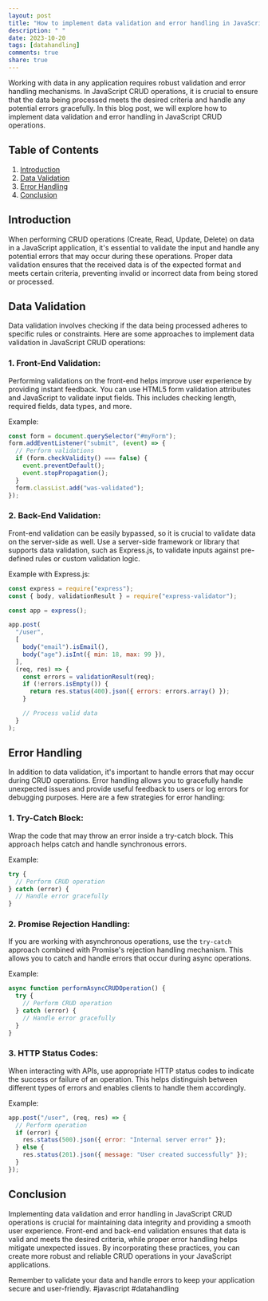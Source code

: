 ```yaml
---
layout: post
title: "How to implement data validation and error handling in JavaScript CRUD operations."
description: " "
date: 2023-10-20
tags: [datahandling]
comments: true
share: true
---
```


Working with data in any application requires robust validation and error handling mechanisms. In JavaScript CRUD operations, it is crucial to ensure that the data being processed meets the desired criteria and handle any potential errors gracefully. In this blog post, we will explore how to implement data validation and error handling in JavaScript CRUD operations.

## Table of Contents
1. [Introduction](#introduction)
2. [Data Validation](#data-validation)
3. [Error Handling](#error-handling)
4. [Conclusion](#conclusion)

## Introduction <a name="introduction"></a>
When performing CRUD operations (Create, Read, Update, Delete) on data in a JavaScript application, it's essential to validate the input and handle any potential errors that may occur during these operations. Proper data validation ensures that the received data is of the expected format and meets certain criteria, preventing invalid or incorrect data from being stored or processed.

## Data Validation <a name="data-validation"></a>
Data validation involves checking if the data being processed adheres to specific rules or constraints. Here are some approaches to implement data validation in JavaScript CRUD operations:

### 1. Front-End Validation:
Performing validations on the front-end helps improve user experience by providing instant feedback. You can use HTML5 form validation attributes and JavaScript to validate input fields. This includes checking length, required fields, data types, and more.

Example:
```javascript
const form = document.querySelector("#myForm");
form.addEventListener("submit", (event) => {
  // Perform validations
  if (form.checkValidity() === false) {
    event.preventDefault();
    event.stopPropagation();
  }
  form.classList.add("was-validated");
});
```

### 2. Back-End Validation:
Front-end validation can be easily bypassed, so it is crucial to validate data on the server-side as well. Use a server-side framework or library that supports data validation, such as Express.js, to validate inputs against pre-defined rules or custom validation logic.

Example with Express.js:
```javascript
const express = require("express");
const { body, validationResult } = require("express-validator");

const app = express();

app.post(
  "/user",
  [
    body("email").isEmail(),
    body("age").isInt({ min: 18, max: 99 }),
  ],
  (req, res) => {
    const errors = validationResult(req);
    if (!errors.isEmpty()) {
      return res.status(400).json({ errors: errors.array() });
    }

    // Process valid data
  }
);
```

## Error Handling <a name="error-handling"></a>
In addition to data validation, it's important to handle errors that may occur during CRUD operations. Error handling allows you to gracefully handle unexpected issues and provide useful feedback to users or log errors for debugging purposes. Here are a few strategies for error handling:

### 1. Try-Catch Block:
Wrap the code that may throw an error inside a try-catch block. This approach helps catch and handle synchronous errors.

Example:
```javascript
try {
  // Perform CRUD operation
} catch (error) {
  // Handle error gracefully
}
```

### 2. Promise Rejection Handling:
If you are working with asynchronous operations, use the `try-catch` approach combined with Promise's rejection handling mechanism. This allows you to catch and handle errors that occur during async operations.

Example:
```javascript
async function performAsyncCRUDOperation() {
  try {
    // Perform CRUD operation
  } catch (error) {
    // Handle error gracefully
  }
}
```

### 3. HTTP Status Codes:
When interacting with APIs, use appropriate HTTP status codes to indicate the success or failure of an operation. This helps distinguish between different types of errors and enables clients to handle them accordingly.

Example:
```javascript
app.post("/user", (req, res) => {
  // Perform operation
  if (error) {
    res.status(500).json({ error: "Internal server error" });
  } else {
    res.status(201).json({ message: "User created successfully" });
  }
});
```

## Conclusion <a name="conclusion"></a>
Implementing data validation and error handling in JavaScript CRUD operations is crucial for maintaining data integrity and providing a smooth user experience. Front-end and back-end validation ensures that data is valid and meets the desired criteria, while proper error handling helps mitigate unexpected issues. By incorporating these practices, you can create more robust and reliable CRUD operations in your JavaScript applications.

Remember to validate your data and handle errors to keep your application secure and user-friendly. #javascript #datahandling
